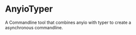 # AnyioTyper
A Commandline tool that combines anyio with typer to create a asynchronous commandline.
